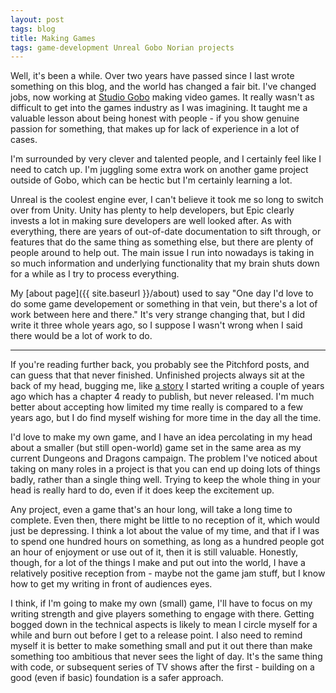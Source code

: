 ```yaml
---
layout: post
tags: blog
title: Making Games
tags: game-development Unreal Gobo Norian projects
---
```


Well, it's been a while. Over two years have passed since I last wrote something
on this blog, and the world has changed a fair bit. I've changed jobs, now
working at [Studio Gobo](https://www.studiogobo.com/) making video games.
It really wasn't as difficult to get into the games industry as I was imagining.
It taught me a valuable lesson about being honest with people - if you show
genuine passion for something, that makes up for lack of experience in a lot of
cases.

I'm surrounded by very clever and talented people, and I certainly feel like I
need to catch up. I'm juggling some extra work on another game project outside
of Gobo, which can be hectic but I'm certainly learning a lot.

Unreal is the coolest engine ever, I can't believe it took me so long to switch
over from Unity. Unity has plenty to help developers, but Epic clearly invests
a lot in making sure developers are well looked after. As with everything, there
are years of out-of-date documentation to sift through, or features that do the
same thing as something else, but there are plenty of people around to help out.
The main issue I run into nowadays is taking in so much information and
underlying functionality that my brain shuts down for a while as I try to
process everything.

My [about page]({{ site.baseurl }}/about) used to say "One day I'd love to do
some game developement or something in that vein, but there's a lot of work
between here and there." It's very strange changing that, but I did write it 
three whole years ago, so I suppose I wasn't wrong when I said there would be a
lot of work to do.

---

If you're reading further back, you probably see the Pitchford posts, and can
guess that that never finished. Unfinished projects always sit at the back of
my head, bugging me, like
[a story](https://www.fanfiction.net/s/13697664/1/Bartowski-Unleashed) I started
writing a couple of years ago which has a chapter 4 ready to publish, but never
released. I'm much better about accepting how limited my time really is compared
to a few years ago, but I do find myself wishing for more time in the day all
the time.

I'd love to make my own game, and I have an idea percolating in my head about a
smaller (but still open-world) game set in the same area as my current Dungeons
and Dragons campaign. The problem I've noticed about taking on many roles in a
project is that you can end up doing lots of things badly, rather than a single
thing well. Trying to keep the whole thing in your head is really hard to do,
even if it does keep the excitement up.

Any project, even a game that's an hour long, will take a long time to complete.
Even then, there might be little to no reception of it, which would just be
depressing. I think a lot about the value of my time, and that if I was to spend
one hundred hours on something, as long as a hundred people got an hour of
enjoyment or use out of it, then it is still valuable. Honestly, though, for a
lot of the things I make and put out into the world, I have a relatively
positive reception from - maybe not the game jam stuff, but I know how to get my
writing in front of audiences eyes.

I think, if I'm going to make my own (small) game, I'll have to focus on my
writing strength and give players something to engage with there. Getting bogged
down in the technical aspects is likely to mean I circle myself for a while and
burn out before I get to a release point. I also need to remind myself it is
better to make something small and put it out there than make something too
ambitious that never sees the light of day. It's the same thing with code, or
subsequent series of TV shows after the first - building on a good (even if
basic) foundation is a safer approach.
